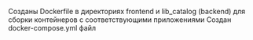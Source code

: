 Созданы Dockerfile в директориях frontend и lib_catalog (backend) для сборки контейнеров с соответствующими приложениями
Создан docker-compose.yml файл

